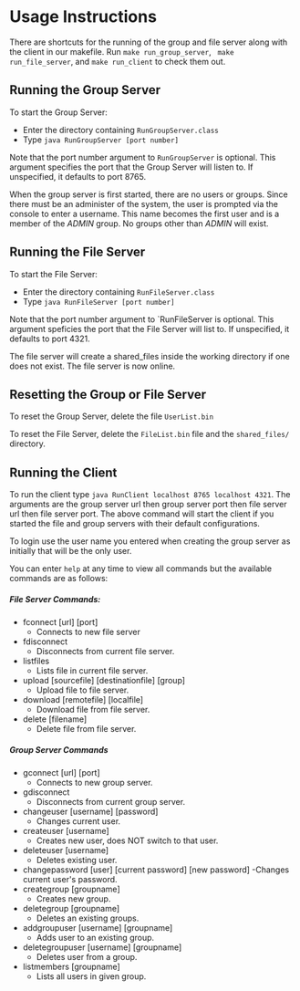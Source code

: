 # Usage Instructions
 There are shortcuts for the running of the group and file server along with the client in our makefile. Run `make run_group_server`, ` make run_file_server`, and `make run_client` to check them out.

## Running the Group Server

To start the Group Server:
 - Enter the directory containing `RunGroupServer.class`
 - Type `java RunGroupServer [port number]`

Note that the port number argument to `RunGroupServer` is optional.  This argument specifies the port that the Group Server will listen to.  If unspecified, it defaults to port 8765.

When the group server is first started, there are no users or groups. Since there must be an administer of the system, the user is prompted via the console to enter a username. This name becomes the first user and is a member of the *ADMIN* group.  No groups other than *ADMIN* will exist.

## Running the File Server

To start the File Server:
 - Enter the directory containing `RunFileServer.class`
 - Type `java RunFileServer [port number]`

Note that the port number argument to `RunFileServer is optional.  This argument speficies the port that the File Server will list to. If unspecified, it defaults to port 4321.

The file server will create a shared_files inside the working directory if one does not exist. The file server is now online.

## Resetting the Group or File Server

To reset the Group Server, delete the file `UserList.bin`

To reset the File Server, delete the `FileList.bin` file and the `shared_files/` directory.

## Running the Client

To run the client type `java RunClient localhost 8765 localhost 4321`. The arguments are the group server url then group server port then file server url then file server port. The above command will start the client if you started the file and group servers with their default configurations.

To login use the user name you entered when creating the group server as initially that will be the only user.

You can enter `help` at any time to view all commands but the available commands are as follows:

##### File Server Commands:
- fconnect [url] [port]
    - Connects to new file server      
- fdisconnect 
    - Disconnects from current file server.            
- listfiles 
    - Lists file in current file server.        
- upload [sourcefile] [destinationfile] [group] 
    - Upload file to file server.  
- download [remotefile] [localfile] 
    - Download file from file server.  
- delete [filename] 
    - Delete file from file server.  
##### Group Server Commands 
- gconnect [url] [port] 
    - Connects to new group server.                             
- gdisconnect 
    - Disconnects from current group server.                        
- changeuser [username] [password]
    - Changes current user.                   
- createuser [username] 
    - Creates new user, does NOT switch to that user. 
- deleteuser [username] 
    - Deletes existing user. 
- changepassword [user] [current password] [new password]
    -Changes current user's password.
- creategroup [groupname] 
    - Creates new group. 
- deletegroup [groupname] 
    - Deletes an existing groups. 
- addgroupuser [username] [groupname] 
    - Adds user to an existing group. 
- deletegroupuser [username] [groupname] 
    - Deletes user from a group. 
- listmembers [groupname] 
    - Lists all users in given group.